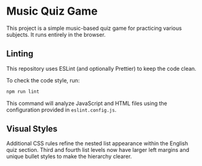 # Music Quiz Game

This project is a simple music-based quiz game for practicing various subjects. It runs entirely in the browser.

## Linting

This repository uses ESLint (and optionally Prettier) to keep the code clean.

To check the code style, run:

```bash
npm run lint
```

This command will analyze JavaScript and HTML files using the configuration provided in `eslint.config.js`.

## Visual Styles

Additional CSS rules refine the nested list appearance within the English quiz section. Third and fourth list levels now have larger left margins and unique bullet styles to make the hierarchy clearer.
